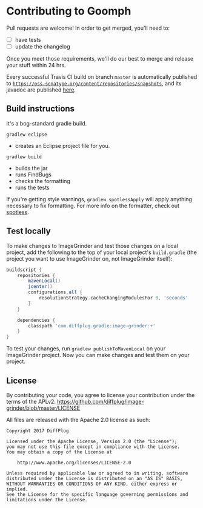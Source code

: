 # Contributing to Goomph

Pull requests are welcome!  In order to get merged, you'll need to:

- [ ] have tests
- [ ] update the changelog

Once you meet those requirements, we'll do our best to merge and release your stuff within 24 hrs.

Every successful Travis CI build on branch `master` is automatically published to [`https://oss.sonatype.org/content/repositories/snapshots`](https://oss.sonatype.org/content/repositories/snapshots/com/diffplug/), and its javadoc are published [here](http://diffplug.github.io/image-grinder/javadoc/snapshot/).

## Build instructions

It's a bog-standard gradle build.

`gradlew eclipse`
* creates an Eclipse project file for you.

`gradlew build`
* builds the jar
* runs FindBugs
* checks the formatting
* runs the tests

If you're getting style warnings, `gradlew spotlessApply` will apply anything necessary to fix formatting. For more info on the formatter, check out [spotless](https://github.com/diffplug/spotless).

## Test locally

To make changes to ImageGrinder and test those changes on a local project, add the following to the top of your local project's `build.gradle` (the project you want to use ImageGrinder on, not ImageGrinder itself):

```groovy
buildscript {
    repositories {
        mavenLocal()
        jcenter()
        configurations.all {
            resolutionStrategy.cacheChangingModulesFor 0, 'seconds'
        }
    }

    dependencies {
        classpath 'com.diffplug.gradle:image-grinder:+'
    }
}

```

To test your changes, run `gradlew publishToMavenLocal` on your ImageGrinder project.  Now you can make changes and test them on your project.

## License

By contributing your code, you agree to license your contribution under the terms of the APLv2: https://github.com/diffplug/image-grinder/blob/master/LICENSE

All files are released with the Apache 2.0 license as such:

```
Copyright 2017 DiffPlug

Licensed under the Apache License, Version 2.0 (the "License");
you may not use this file except in compliance with the License.
You may obtain a copy of the License at

    http://www.apache.org/licenses/LICENSE-2.0

Unless required by applicable law or agreed to in writing, software
distributed under the License is distributed on an "AS IS" BASIS,
WITHOUT WARRANTIES OR CONDITIONS OF ANY KIND, either express or implied.
See the License for the specific language governing permissions and
limitations under the License.
```
